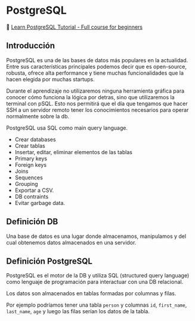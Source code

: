 # PostgreSQL

:link: [Learn PostgreSQL Tutorial - Full course for beginners](https://youtu.be/qw--VYLpxG4)



## Introducción

PostgreSQL es una de las bases de datos más populares en la actualidad. Entre sus características principales podemos decir que es open-source, robusta, ofrece alta performance y tiene muchas funcionalidades que la hacen elegida por muchas startups.



Durante el aprendizaje no utilizaremos ninguna herramienta gráfica para conocer cómo funciona la lógica por detras, sino que utilizaremos la terminal con pSQL. Esto nos permitirá que el día que tengamos que hacer SSH a un servidor remoto tener los conocimientos necesarios para operar normalmente sobre la db.



PostgreSQL usa SQL como main query language.



* Crear databases
* Crear tablas
* Insertar, editar, eliminar elementos de las tablas
* Primary keys
* Foreign keys
* Joins
* Sequences
* Grouping
* Exportar a CSV.
* DB contraints
* Evitar garbage data.



## Definición DB

Una base de datos es una lugar donde almacenamos, manipulamos y del cual obtenemos datos almacenados en una servidor.



## Definición PostgreSQL

PostgreSQL es el motor de la DB y utiliza SQL (structured query language) como lenguaje de programación para interactuar con una DB relacional.

Los datos son almacenados en tablas formadas por columnas y filas.

Por ejemplo podríamos tener una tabla `person` y columnas `id`, `first_name`, `last_name`, `age` y luego las filas serían los datos de la tabla. 



